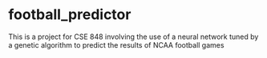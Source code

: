 # football_predictor
This is a project for CSE 848 involving the use of a neural network tuned by a genetic algorithm to predict the results of NCAA football games